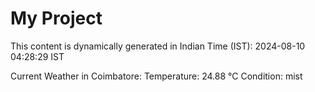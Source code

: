 # My Project

This content is dynamically generated in Indian Time (IST): 2024-08-10 04:28:29 IST


Current Weather in Coimbatore:
Temperature: 24.88 °C
Condition: mist
